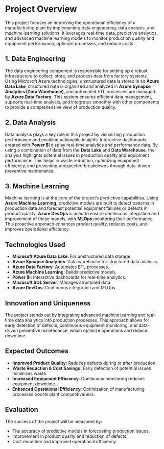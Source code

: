 # Project Overview

This project focuses on improving the operational efficiency of a manufacturing plant by implementing data engineering, data analysis, and machine learning solutions. It leverages real-time data, predictive analytics, and advanced machine learning models to monitor production quality and equipment performance, optimize processes, and reduce costs.

## 1. Data Engineering

The data engineering component is responsible for setting up a robust infrastructure to collect, store, and process data from factory systems. Using Microsoft Azure technologies, unstructured data is stored in an **Azure Data Lake**, structured data is organized and analyzed in **Azure Synapse Analytics (Data Warehouse)**, and automated ETL processes are managed by **Azure Data Factory**. This system ensures efficient data management, supports real-time analysis, and integrates smoothly with other components to provide a comprehensive view of production quality.

## 2. Data Analysis

Data analysis plays a key role in this project by visualizing production performance and enabling actionable insights. Interactive dashboards created with **Power BI** display real-time analytics and performance data. By using a combination of data from the **Data Lake** and **Data Warehouse**, the analysis highlights potential issues in production quality and equipment performance. This helps in waste reduction, optimizing equipment efficiency, and preventing unexpected breakdowns through data-driven preventive maintenance.

## 3. Machine Learning

Machine learning is at the core of the project’s predictive capabilities. Using **Azure Machine Learning**, predictive models are built to detect patterns in production data and forecast potential equipment failures or defects in product quality. **Azure DevOps** is used to ensure continuous integration and improvement of these models, with **MLOps** monitoring their performance. This proactive approach enhances product quality, reduces costs, and improves operational efficiency.

## Technologies Used

- **Microsoft Azure Data Lake**: For unstructured data storage.
- **Azure Synapse Analytics**: Data warehouse for structured data analysis.
- **Azure Data Factory**: Automates ETL processes.
- **Azure Machine Learning**: Builds predictive models.
- **Power BI**: Interactive dashboards for real-time analytics.
- **Microsoft SQL Server**: Manages structured data.
- **Azure DevOps**: Continuous integration and MLOps.

## Innovation and Uniqueness

The project stands out by integrating advanced machine learning and real-time data analytics into production processes. This approach allows for early detection of defects, continuous equipment monitoring, and data-driven preventive maintenance, which optimize operations and reduce downtime.

## Expected Outcomes

- **Improved Product Quality**: Reduces defects during or after production.
- **Waste Reduction & Cost Savings**: Early detection of potential issues minimizes waste.
- **Increased Equipment Efficiency**: Continuous monitoring reduces equipment downtime.
- **Enhanced Operational Efficiency**: Optimization of manufacturing processes boosts plant competitiveness.

## Evaluation

The success of the project will be measured by:

- The accuracy of predictive models in forecasting production issues.
- Improvement in product quality and reduction of defects.
- Cost reduction and improved operational efficiency.
